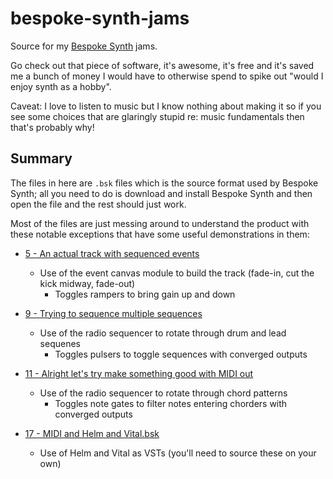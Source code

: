 # bespoke-synth-jams

Source for my [Bespoke Synth](bespokesynth.com) jams.

Go check out that piece of software, it's awesome, it's free and it's saved me a bunch of money I would have to otherwise spend to spike out "would I enjoy synth as a hobby".

Caveat: I love to listen to music but I know nothing about making it so if you see some choices that are glaringly stupid re: music fundamentals then that's probably why!

## Summary

The files in here are `.bsk` files which is the source format used by Bespoke Synth; all you need to do is download and install Bespoke Synth and then open the file and the rest should just work.

Most of the files are just messing around to understand the product with these notable exceptions that have some useful demonstrations in them:

- [5 - An actual track with sequenced events](5%20-%20An%20actual%20track%20with%20sequenced%20events.bsk)
  - Use of the event canvas module to build the track (fade-in, cut the kick midway, fade-out)
    - Toggles rampers to bring gain up and down

- [9 - Trying to sequence multiple sequences](9%20-%20Trying%20to%20sequence%20multiple%20sequences.bsk)
  - Use of the radio sequencer to rotate through drum and lead sequenes
    - Toggles pulsers to toggle sequences with converged outputs

- [11 - Alright let's try make something good with MIDI out](11%20-%20Alright%20let's%20try%20make%20something%20good%20with%20MIDI%20out.bsk)
  - Use of the radio sequencer to rotate through chord patterns
    - Toggles note gates to filter notes entering chorders with converged outputs

- [17 - MIDI and Helm and Vital.bsk](17%20-%20MIDI%20and%20Helm%20and%20Vital.bsk)
  - Use of Helm and Vital as VSTs (you'll need to source these on your own)
